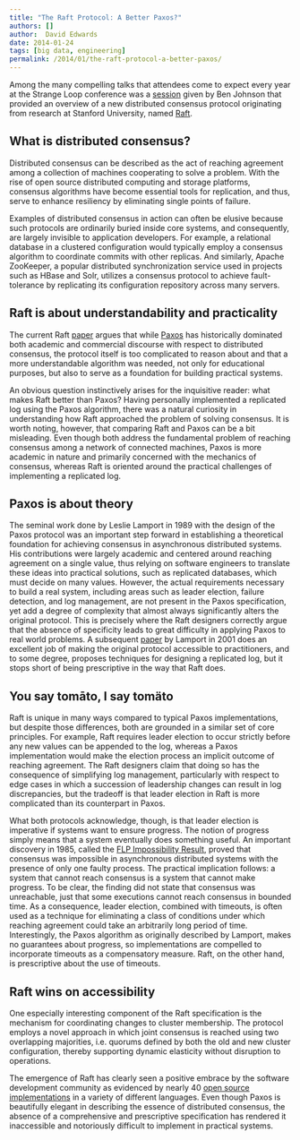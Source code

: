 ```yaml
---
title: "The Raft Protocol: A Better Paxos?"
authors: []
author:  David Edwards
date: 2014-01-24
tags: [big data, engineering]
permalink: /2014/01/the-raft-protocol-a-better-paxos/
---
```


Among the many compelling talks that attendees come to expect every year at the Strange Loop conference was a [session](https://thestrangeloop.com/sessions/raft-the-understandable-distributed-protocol) given by Ben Johnson that provided an overview of a new distributed consensus protocol originating from research at Stanford University, named [Raft](http://raftconsensus.github.io/).

## What is distributed consensus?
Distributed consensus can be described as the act of reaching agreement among a collection of machines cooperating to solve a problem. With the rise of open source distributed computing and storage platforms, consensus algorithms have become essential tools for replication, and thus, serve to enhance resiliency by eliminating single points of failure.

Examples of distributed consensus in action can often be elusive because such protocols are ordinarily buried inside core systems, and consequently, are largely invisible to application developers. For example, a relational database in a clustered configuration would typically employ a consensus algorithm to coordinate commits with other replicas. And similarly, Apache ZooKeeper, a popular distributed synchronization service used in projects such as HBase and Solr, utilizes a consensus protocol to achieve fault-tolerance by replicating its configuration repository across many servers.

## Raft is about understandability and practicality
The current Raft [paper](https://ramcloud.stanford.edu/wiki/download/attachments/11370504/raft.pdf) argues that while [Paxos](http://en.wikipedia.org/wiki/Paxos_%28computer_science%29) has historically dominated both academic and commercial discourse with respect to distributed consensus, the protocol itself is too complicated to reason about and that a more understandable algorithm was needed, not only for educational purposes, but also to serve as a foundation for building practical systems.

An obvious question instinctively arises for the inquisitive reader: what makes Raft better than Paxos? Having personally implemented a replicated log using the Paxos algorithm, there was a natural curiosity in understanding how Raft approached the problem of solving consensus. It is worth noting, however, that comparing Raft and Paxos can be a bit misleading. Even though both address the fundamental problem of reaching consensus among a network of connected machines, Paxos is more academic in nature and primarily concerned with the mechanics of consensus, whereas Raft is oriented around the practical challenges of implementing a replicated log.

## Paxos is about theory
The seminal work done by Leslie Lamport in 1989 with the design of the Paxos protocol was an important step forward in establishing a theoretical foundation for achieving consensus in asynchronous distributed systems. His contributions were largely academic and centered around reaching agreement on a single value, thus relying on software engineers to translate these ideas into practical solutions, such as replicated databases, which must decide on many values. However, the actual requirements necessary to build a real system, including areas such as leader election, failure detection, and log management, are not present in the Paxos specification, yet add a degree of complexity that almost always significantly alters the original protocol. This is precisely where the Raft designers correctly argue that the absence of specificity leads to great difficulty in applying Paxos to real world problems. A subsequent [paper](http://research.microsoft.com/en-us/um/people/lamport/pubs/paxos-simple.pdf) by Lamport in 2001 does an excellent job of making the original protocol accessible to practitioners, and to some degree, proposes techniques for designing a replicated log, but it stops short of being prescriptive in the way that Raft does.

## You say tomāto, I say tomäto
Raft is unique in many ways compared to typical Paxos implementations, but despite those differences, both are grounded in a similar set of core principles. For example, Raft requires leader election to occur strictly before any new values can be appended to the log, whereas a Paxos implementation would make the election process an implicit outcome of reaching agreement. The Raft designers claim that doing so has the consequence of simplifying log management, particularly with respect to edge cases in which a succession of leadership changes can result in log discrepancies, but the tradeoff is that leader election in Raft is more complicated than its counterpart in Paxos.

What both protocols acknowledge, though, is that leader election is imperative if systems want to ensure progress. The notion of progress simply means that a system eventually does something useful. An important discovery in 1985, called the [FLP Impossibility Result](http://cs-www.cs.yale.edu/homes/arvind/cs425/doc/fischer.pdf), proved that consensus was impossible in asynchronous distributed systems with the presence of only one faulty process. The practical implication follows: a system that cannot reach consensus is a system that cannot make progress. To be clear, the finding did not state that consensus was unreachable, just that some executions cannot reach consensus in bounded time. As a consequence, leader election, combined with timeouts, is often used as a technique for eliminating a class of conditions under which reaching agreement could take an arbitrarily long period of time. Interestingly, the Paxos algorithm as originally described by Lamport, makes no guarantees about progress, so implementations are compelled to incorporate timeouts as a compensatory measure. Raft, on the other hand, is prescriptive about the use of timeouts.

## Raft wins on accessibility
One especially interesting component of the Raft specification is the mechanism for coordinating changes to cluster membership. The protocol employs a novel approach in which joint consensus is reached using two overlapping majorities, i.e. quorums defined by both the old and new cluster configuration, thereby supporting dynamic elasticity without disruption to operations.

The emergence of Raft has clearly seen a positive embrace by the software development community as evidenced by nearly 40 [open source implementations](http://raftconsensus.github.io/#implementations) in a variety of different languages. Even though Paxos is beautifully elegant in describing the essence of distributed consensus, the absence of a comprehensive and prescriptive specification has rendered it inaccessible and notoriously difficult to implement in practical systems.